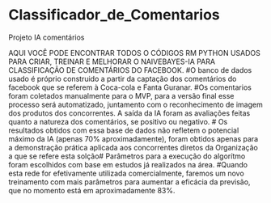 # Classificador_de_Comentarios
Projeto IA comentários


AQUI VOCÊ PODE ENCONTRAR TODOS O CÓDIGOS RM PYTHON USADOS PARA CRIAR, TREINAR E MELHORAR O NAIVEBAYES-IA PARA CLASSIFICAÇÃO DE COMENTÁRIOS DO FACEBOOK. #O banco de dados usado é próprio construido a partir da captação dos comentários do facebook que se referem à Coca-cola e Fanta Guranar. #Os comentarios foram coletados manualmente para o MVP, para a versão final esse processo será automatizado, juntamento com o reconhecimento de imagem dos produtos dos concorrentes. A saída da IA foram as avaliações feitas quanto a natureza dos comentários, se positivo ou negativo. # Os resultados obtidos com essa base de dados não refletem o potencial máximo da IA (apenas 70% aproximadamente), foram obtidos apenas para a demonstração prática aplicada aos concorrentes diretos da Organização a que se refere esta solção# Parâmetros para a execução do algorítmo foram escolhidos com base em estudos já realizados na área. #Quando esta rede for efetivamente utilizada comercialmente, faremos um novo treinamento com mais parâmetros para aumentar a eficácia da previsão, que no momento está em aproximadamente 83%.
